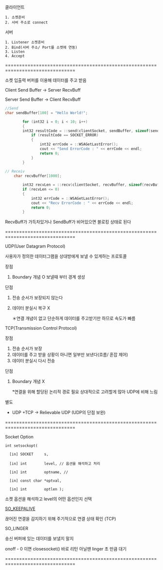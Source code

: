 클라이언트 

```
1. 소켓준비
2. 서버 주소로 connect
```

서버

	1. Listener 소켓준비
	2. Bind(서버 주소/ Port를 소켓에 연동)
	3. Listen
	4. Accept



===============================================================================

소켓 입출력 버퍼를 이용해 데이터를 주고 받음

Client Send Buffer -> Server RecvBuff

Server Send Buffer -> Client RecvBuff

```c++
//Send	
char sendBuffer[100] = "Hello World!";

		for (int32 i = 0; i < 10; i++)
		{
        int32 resultCode = ::send(clientSocket, sendBuffer, sizeof(sendBuffer), 0);
			if (resultCode == SOCKET_ERROR)
			{
				int32 errCode = ::WSAGetLastError();
				cout << "Send ErrorCode : " << errCode << endl;
				return 0;
			}
		}
		
// Receiv
	char recvBuffer[1000];

		int32 recvLen = ::recv(clientSocket, recvBuffer, sizeof(recvBuffer), 0);
		if (recvLen <= 0)
		{
			int32 errCode = ::WSAGetLastError();
			cout << "Recv ErrorCode : " << errCode << endl;
			return 0;
		}
```

RecvBuff가 가득차있거나 SendBuff가 비어있으면 블로킹 상태로 된다

===============================================================================

UDP(User Datagram Protocol)

사용자가 정의한 데이터그램을 상대방에게 보낼 수 있게하는 프로토콜

장점

1. Boundary 개념 O  보낼때 부터 경계 생성

단점

1. 전송 순서가 보장되지 않는다

2. 데이터 분실시 복구 X  

   

   ＊연결 개념이 없고 단순하게 데이터를 주고받기만 하므로 속도가 빠름

TCP(Transmission Control Protocol)

장점

1. 전송 순서가 보장
2. 데이터를 주고 받을 상황이 아니면 일부만 보낸다(흐름/ 혼잡 제어)  
3. 데이터 분실시 다시 전송 

단점

1. Boundary 개념 X

   

   *연결을 위해 할당된 논리적 경로 필요 상대적으로 고려할게 많아 UDP에 비해 느림

별도

* UDP +TCP -> Relievable UDP (UDP의 단점 보완)



===============================================================================

Socket Option

```
int setsockopt(

  [in] SOCKET     s,

  [in] int        level, // 옵션을 해석하고 처리

  [in] int        optname, // 

  [in] const char *optval,

  [in] int        optlen );
```

소켓 옵션을 해석하고 level의 어떤 옵션인지 선택

[SO_KEEPALIVE](https://docs.microsoft.com/en-us/windows/desktop/WinSock/so-keepalive)  

끊어진 연결을 감지하기 위해 주기적으로 연결 상태 확인 (TCP)

SO_LINGER

송신 버퍼에 있는 데이터를 보낼지 말지 

onoff - 0 이면 closesocket()  바로 리턴 아닐땐 linger 초 만큼 대기

===============================================================================

